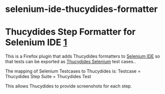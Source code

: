selenium-ide-thucydides-formatter
=================================

# Thucydides Step Formatter for Selenium IDE [1]


This is a Firefox plugin that adds Thucydides formatters to [Selenium IDE][1] so that tests can be exported as [Thucydides Selenium][2] test cases..

The mapping of Selenium Testcases to Thucydides is:
Testcase = Thucydides Step
Suite = Thucydides Test

This allows Thucydides to provide screenshots for each step.


[1]:http://seleniumhq.org/projects/ide/
[2]:http://www.thucydides.info/